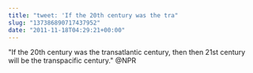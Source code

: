 ```yaml
---
title: "tweet: 'If the 20th century was the tra"
slug: "137386890717437952"
date: "2011-11-18T04:29:21+00:00"
---
```

"If the 20th century was the transatlantic century, then then 21st century will be the transpacific century." @NPR